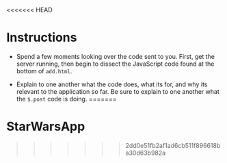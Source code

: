 <<<<<<< HEAD
# **Instructions**

* Spend a few moments looking over the code sent to you. First, get the server running, then begin to dissect the JavaScript code found at the bottom of `add.html`.

* Explain to one another what the code does, what its for, and why its relevant to the application so far. Be sure to explain to one another what the `$.post` code is doing.
=======
# StarWarsApp
>>>>>>> 2dd0e51fb2af1ad6cb511f896618ba30d63b982a
